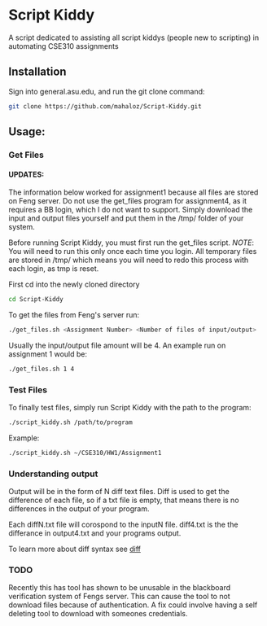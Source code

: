 # Script Kiddy
A script dedicated to assisting all script kiddys (people new to scripting) in automating CSE310 assignments

## Installation
Sign into general.asu.edu, and run the git clone command:
```bash
git clone https://github.com/mahaloz/Script-Kiddy.git
```
## Usage:
### Get Files
#### UPDATES:
The information below worked for assignment1 because all files are stored on Feng server.
Do not use the get_files program for assignment4, as it requires a BB login, which I do not want to support. Simply download the input and output files yourself and put them in the /tmp/ folder of your system. 

Before running Script Kiddy, you must first run the get_files script.
*NOTE*: You will need to run this only once each time you login. All temporary files are stored
in /tmp/ which means you will need to redo this process with each login, as tmp is reset.

First cd into the newly cloned directory
```bash
cd Script-Kiddy
```

To get the files from Feng's server run:
```bash
./get_files.sh <Assignment Number> <Number of files of input/output>
```
Usually the input/output file amount will be 4. An example run on assignment 1 would be:
```bash
./get_files.sh 1 4
```

### Test Files
To finally test files, simply run Script Kiddy with the path to the program:
```bash
./script_kiddy.sh /path/to/program
```

Example:
```bash
./script_kiddy.sh ~/CSE310/HW1/Assignment1
```
 
### Understanding output
Output will be in the form of N diff text files. Diff is used to get the difference
of each file, so if a txt file is empty, that means there is no differences in the output of your program.

Each diffN.txt file will corospond to the inputN file. diff4.txt is the the differance in output4.txt and your programs output.

To learn more about diff syntax see [diff](https://www.computerhope.com/unix/udiff.html) 

### TODO
Recently this has tool has shown to be unusable in the blackboard verification system of
Fengs server. This can cause the tool to not download files because of authentication.
A fix could involve having a self deleting tool to download with someones credentials.
